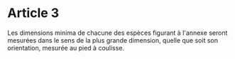 # Article 3

Les dimensions minima de chacune des espèces figurant à l'annexe seront mesurées dans le sens de la plus grande dimension, quelle que soit son orientation, mesurée au pied à coulisse.
